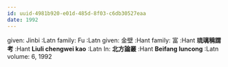 ```yaml
---
id: uuid-4981b920-e01d-485d-8f03-c6db30527eaa
date: 1992
---
```


given: Jinbi :Latn
family: Fu :Latn
given: 金壁 :Hant
family: 富 :Hant
**琉璃稱謂考** :Hant
**Liuli chengwei kao** :Latn
In: 
**北方論叢** :Hant
**Beifang luncong** :Latn
volume: 6, 1992